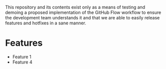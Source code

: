 This repository and its contents exist only as a means of testing and demoing a
proposed implementation of the GitHub Flow workflow to ensure the development
team understands it and that we are able to easily release features and
hotfixes in a sane manner.

# Features
* Feature 1
* Feature 4
